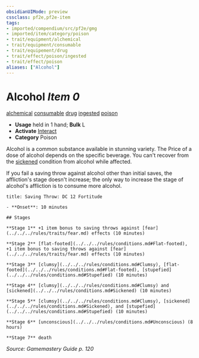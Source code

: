```yaml
---
obsidianUIMode: preview
cssclass: pf2e,pf2e-item
tags:
- imported/compendium/src/pf2e/gmg
- imported/item/category/poison
- trait/equipment/alchemical
- trait/equipment/consumable
- trait/equipement/drug
- trait/effect/poison/ingested
- trait/effect/poison
aliases: ["Alcohol"]
---
```

# Alcohol *Item 0*  
[alchemical](alchemical.md)  [consumable](consumable.md)  [drug](drug-gmg.md)  [ingested](ingested.md)  [poison](rules/traits/poison.md)  

- **Usage** held in 1 hand; **Bulk** L
- **Activate** [Interact](interact.md)
- **Category** Poison

Alcohol is a common substance available in stunning variety. The Price of a dose of alcohol depends on the specific beverage. You can't recover from the [sickened](conditions.md#Sickened) condition from alcohol while affected.

If you fail a saving throw against alcohol other than initial saves, the affliction's stage doesn't increase; the only way to increase the stage of alcohol's affliction is to consume more alcohol.

```ad-inline-affliction
title: Saving Throw: DC 12 Fortitude

- **Onset**: 10 minutes

## Stages

**Stage 1** +1 item bonus to saving throws against [fear](../../../rules/traits/fear.md) effects (10 minutes)

**Stage 2** [flat-footed](../../../rules/conditions.md#Flat-footed), +1 item bonus to saving throws against [fear](../../../rules/traits/fear.md) effects (10 minutes)

**Stage 3** [clumsy](../../../rules/conditions.md#Clumsy), [flat-footed](../../../rules/conditions.md#Flat-footed), [stupefied](../../../rules/conditions.md#Stupefied) (10 minutes)

**Stage 4** [clumsy](../../../rules/conditions.md#Clumsy) and [sickened](../../../rules/conditions.md#Sickened) (10 minutes)

**Stage 5** [clumsy](../../../rules/conditions.md#Clumsy), [sickened](../../../rules/conditions.md#Sickened), and [stupefied](../../../rules/conditions.md#Stupefied) (10 minutes)

**Stage 6** [unconscious](../../../rules/conditions.md#Unconscious) (8 hours)

**Stage 7** death
```

*Source: Gamemastery Guide p. 120*
